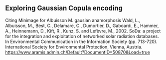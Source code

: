 ## Exploring Gaussian Copula encoding

Citing Minimage for Albuisson M. gausian anamorphosis
Wald, L., Albuisson, M., Best, C., Delamare, C., Dumortier, D., Gaboardi, E., Hammer, A., Heinnemann, D., Kift, R., Kunz, S. and Lefèvre, M., 2002. SoDa: a project for the integration and exploitation of networked solar radiation databases. In Environmental Communication in the Information Society (pp. 713-720). International Society for Environmental Protection, Vienna, Austria. https://www.aramis.admin.ch/Default?DocumentID=50870&Load=true


